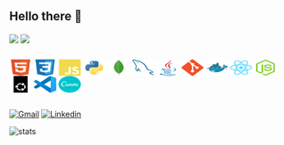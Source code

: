 ## Hello there 👋 

<div style="display: inline_block">
  <img align="center" height="190em" src="https://github-readme-streak-stats.herokuapp.com/?user=julianebueno&theme=radical&hide_border=true">
  <img align="center" height="190em" src="https://github-readme-stats.vercel.app/api/top-langs/?username=julianebueno&include_all_commits=true&theme=radical&hide_border=true&layout=compact">
</div>

##

<div style="display: inline_block">
  <a href="#"><img align="center" alt="HTML" height="30" width="40" src="https://raw.githubusercontent.com/devicons/devicon/master/icons/html5/html5-original.svg"></a>
  <a href="#"><img align="center" alt="CSS" height="30" width="40" src="https://raw.githubusercontent.com/devicons/devicon/master/icons/css3/css3-original.svg"></a>
  <a href="#"><img align="center" alt="Js" height="30" width="40" src="https://raw.githubusercontent.com/devicons/devicon/master/icons/javascript/javascript-plain.svg"></a>
  <a href="#"><img align="center" alt="Python" height="30" width="40" src="https://raw.githubusercontent.com/devicons/devicon/master/icons/python/python-original.svg"></a>
  <a href="#"><img align="center" alt="mongodb" height="30" width="40" src="https://raw.githubusercontent.com/devicons/devicon/master/icons/mongodb/mongodb-original.svg"></a>
  <a href="#"><img align="center" alt="mysql" height="30" width="40" src="https://raw.githubusercontent.com/devicons/devicon/master/icons/mysql/mysql-original.svg"></a>
  <a href="#"><img align="center" alt="Java" height="30" width="40" src="https://raw.githubusercontent.com/devicons/devicon/master/icons/java/java-original.svg"></a>
  <a href="#"><img align="center" alt="git" height="30" width="40" src="https://raw.githubusercontent.com/devicons/devicon/master/icons/git/git-original.svg"></a>
  <a href="#"><img align="center" alt="docker" height="30" width="40" src="https://raw.githubusercontent.com/devicons/devicon/master/icons/docker/docker-original.svg"></a>
  <a href="#"><img align="center" alt="React" height="30" width="40" src="https://raw.githubusercontent.com/devicons/devicon/master/icons/react/react-original.svg"></a>
  <a href="#"><img align="center" alt="nodejs" height="30" width="40" src="https://raw.githubusercontent.com/devicons/devicon/master/icons/nodejs/nodejs-original.svg"></a>
  <a href="#"><img align="center" alt="ubuntu" height="30" width="40" src="https://raw.githubusercontent.com/devicons/devicon/master/icons/ubuntu/ubuntu-plain.svg"></a>
  <a href="#"><img align="center" alt="vscode" height="30" width="40" src="https://raw.githubusercontent.com/devicons/devicon/master/icons/vscode/vscode-original.svg"></a>
  <a href="#"><img align="center" alt="canva" height="30" width="40" src="https://raw.githubusercontent.com/devicons/devicon/master/icons/canva/canva-original.svg"></a>
</div>

##

[![Gmail](https://img.shields.io/badge/Gmail-D14836?style=for-the-badge&logo=gmail&logoColor=white)](mailto:julianebueno1@gmail.com)
[![Linkedin](https://img.shields.io/badge/-LinkedIn-%230077B5?style=for-the-badge&logo=linkedin&logoColor=white)](https://www.linkedin.com/in/julianebueno1/)

![stats](https://hits.seeyoufarm.com/api/count/incr/badge.svg?url=https%3A%2F%2Fgithub.com%2Fjulianebueno1212%2Fhit-counter)
